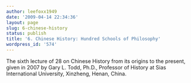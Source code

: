 ```yaml
---
author: leefoxx1949
date: '2009-04-14 22:34:36'
layout: page
slug: 6-chinese-history
status: publish
title: '6. Chinese History: Hundred Schools of Philosophy'
wordpress_id: '574'
---
```


The sixth lecture of 28 on Chinese History from its origins to the present,
given in 2007 by Gary L. Todd, Ph.D., Professor of History at Sias
International University, Xinzheng, Henan, China.

